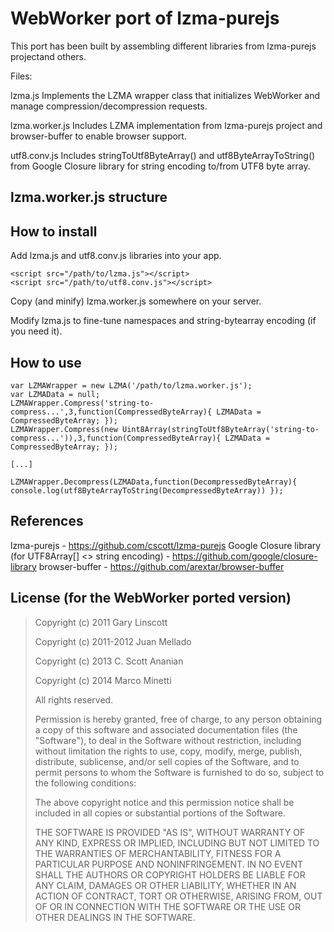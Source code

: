 # WebWorker port of lzma-purejs

This port has been built by assembling different libraries from lzma-purejs projectand others.

Files:

lzma.js
Implements the LZMA wrapper class that initializes WebWorker and manage compression/decompression requests.

lzma.worker.js
Includes LZMA implementation from lzma-purejs project and browser-buffer to enable browser support.

utf8.conv.js
Includes stringToUtf8ByteArray() and utf8ByteArrayToString() from Google Closure library for string encoding to/from UTF8 byte array.

## lzma.worker.js structure


## How to install

Add lzma.js and utf8.conv.js libraries into your app.

```
<script src="/path/to/lzma.js"></script>
<script src="/path/to/utf8.conv.js"></script>
```

Copy (and minify) lzma.worker.js somewhere on your server.

Modify lzma.js to fine-tune namespaces and string-bytearray encoding (if you need it).

## How to use

```
var LZMAWrapper = new LZMA('/path/to/lzma.worker.js');
var LZMAData = null;
LZMAWrapper.Compress('string-to-compress...',3,function(CompressedByteArray){ LZMAData = CompressedByteArray; });
LZMAWrapper.Compress(new Uint8Array(stringToUtf8ByteArray('string-to-compress...')),3,function(CompressedByteArray){ LZMAData = CompressedByteArray; });

[...]

LZMAWrapper.Decompress(LZMAData,function(DecompressedByteArray){ console.log(utf8ByteArrayToString(DecompressedByteArray)) });
```

## References

lzma-purejs - https://github.com/cscott/lzma-purejs
Google Closure library (for UTF8Array[] <> string encoding) - https://github.com/google/closure-library
browser-buffer - https://github.com/arextar/browser-buffer


## License (for the WebWorker ported version)

> Copyright (c) 2011 Gary Linscott
>
> Copyright (c) 2011-2012 Juan Mellado
>
> Copyright (c) 2013 C. Scott Ananian
>
> Copyright (c) 2014 Marco Minetti
>
> All rights reserved.
>
> Permission is hereby granted, free of charge, to any person obtaining a copy
> of this software and associated documentation files (the "Software"), to deal
> in the Software without restriction, including without limitation the rights
> to use, copy, modify, merge, publish, distribute, sublicense, and/or sell
> copies of the Software, and to permit persons to whom the Software is
> furnished to do so, subject to the following conditions:
>
> The above copyright notice and this permission notice shall be included in
> all copies or substantial portions of the Software.
>
> THE SOFTWARE IS PROVIDED "AS IS", WITHOUT WARRANTY OF ANY KIND, EXPRESS OR
> IMPLIED, INCLUDING BUT NOT LIMITED TO THE WARRANTIES OF MERCHANTABILITY,
> FITNESS FOR A PARTICULAR PURPOSE AND NONINFRINGEMENT. IN NO EVENT SHALL THE
> AUTHORS OR COPYRIGHT HOLDERS BE LIABLE FOR ANY CLAIM, DAMAGES OR OTHER
> LIABILITY, WHETHER IN AN ACTION OF CONTRACT, TORT OR OTHERWISE, ARISING FROM,
> OUT OF OR IN CONNECTION WITH THE SOFTWARE OR THE USE OR OTHER DEALINGS IN
> THE SOFTWARE.
